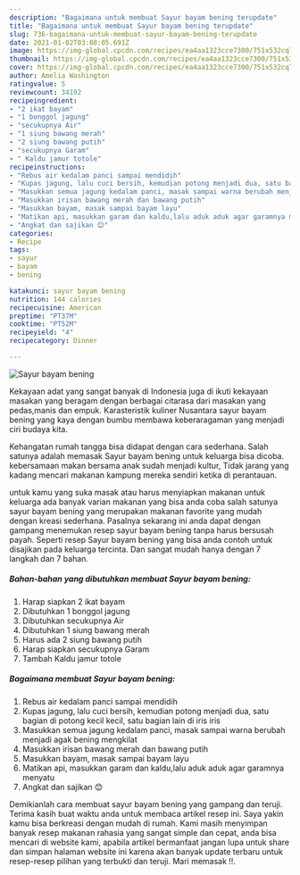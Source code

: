 ```yaml
---
description: "Bagaimana untuk membuat Sayur bayam bening terupdate"
title: "Bagaimana untuk membuat Sayur bayam bening terupdate"
slug: 736-bagaimana-untuk-membuat-sayur-bayam-bening-terupdate
date: 2021-01-02T03:08:05.691Z
image: https://img-global.cpcdn.com/recipes/ea4aa1323cce7300/751x532cq70/sayur-bayam-bening-foto-resep-utama.jpg
thumbnail: https://img-global.cpcdn.com/recipes/ea4aa1323cce7300/751x532cq70/sayur-bayam-bening-foto-resep-utama.jpg
cover: https://img-global.cpcdn.com/recipes/ea4aa1323cce7300/751x532cq70/sayur-bayam-bening-foto-resep-utama.jpg
author: Amelia Washington
ratingvalue: 5
reviewcount: 34192
recipeingredient:
- "2 ikat bayam"
- "1 bonggol jagung"
- "secukupnya Air"
- "1 siung bawang merah"
- "2 siung bawang putih"
- "secukupnya Garam"
- " Kaldu jamur totole"
recipeinstructions:
- "Rebus air kedalam panci sampai mendidih"
- "Kupas jagung, lalu cuci bersih, kemudian potong menjadi dua, satu bagian di potong kecil kecil, satu bagian lain di iris iris"
- "Masukkan semua jagung kedalam panci, masak sampai warna berubah menjadi agak bening mengkilat"
- "Masukkan irisan bawang merah dan bawang putih"
- "Masukkan bayam, masak sampai bayam layu"
- "Matikan api, masukkan garam dan kaldu,lalu aduk aduk agar garamnya menyatu"
- "Angkat dan sajikan 😊"
categories:
- Recipe
tags:
- sayur
- bayam
- bening

katakunci: sayur bayam bening 
nutrition: 144 calories
recipecuisine: American
preptime: "PT37M"
cooktime: "PT52M"
recipeyield: "4"
recipecategory: Dinner

---
```



![Sayur bayam bening](https://img-global.cpcdn.com/recipes/ea4aa1323cce7300/751x532cq70/sayur-bayam-bening-foto-resep-utama.jpg)

Kekayaan adat yang sangat banyak di Indonesia juga di ikuti kekayaan masakan yang beragam dengan berbagai citarasa dari masakan yang pedas,manis dan empuk. Karasteristik kuliner Nusantara sayur bayam bening yang kaya dengan bumbu membawa keberaragaman yang menjadi ciri budaya kita.


Kehangatan rumah tangga bisa didapat dengan cara sederhana. Salah satunya adalah memasak Sayur bayam bening untuk keluarga bisa dicoba. kebersamaan makan bersama anak sudah menjadi kultur, Tidak jarang yang kadang mencari makanan kampung mereka sendiri ketika di perantauan.



untuk kamu yang suka masak atau harus menyiapkan makanan untuk keluarga ada banyak varian makanan yang bisa anda coba salah satunya sayur bayam bening yang merupakan makanan favorite yang mudah dengan kreasi sederhana. Pasalnya sekarang ini anda dapat dengan gampang menemukan resep sayur bayam bening tanpa harus bersusah payah.
Seperti resep Sayur bayam bening yang bisa anda contoh untuk disajikan pada keluarga tercinta. Dan sangat mudah hanya dengan 7 langkah dan 7 bahan.


<!--inarticleads1-->

##### Bahan-bahan yang dibutuhkan membuat Sayur bayam bening:

1. Harap siapkan 2 ikat bayam
1. Dibutuhkan 1 bonggol jagung
1. Dibutuhkan secukupnya Air
1. Dibutuhkan 1 siung bawang merah
1. Harus ada 2 siung bawang putih
1. Harap siapkan secukupnya Garam
1. Tambah  Kaldu jamur totole




<!--inarticleads2-->

##### Bagaimana membuat  Sayur bayam bening:

1. Rebus air kedalam panci sampai mendidih
1. Kupas jagung, lalu cuci bersih, kemudian potong menjadi dua, satu bagian di potong kecil kecil, satu bagian lain di iris iris
1. Masukkan semua jagung kedalam panci, masak sampai warna berubah menjadi agak bening mengkilat
1. Masukkan irisan bawang merah dan bawang putih
1. Masukkan bayam, masak sampai bayam layu
1. Matikan api, masukkan garam dan kaldu,lalu aduk aduk agar garamnya menyatu
1. Angkat dan sajikan 😊




Demikianlah cara membuat sayur bayam bening yang gampang dan teruji. Terima kasih buat waktu anda untuk membaca artikel resep ini. Saya yakin kamu bisa berkreasi dengan mudah di rumah. Kami masih menyimpan banyak resep makanan rahasia yang sangat simple dan cepat, anda bisa mencari di website kami, apabila artikel bermanfaat jangan lupa untuk share dan simpan halaman website ini karena akan banyak update terbaru untuk resep-resep pilihan yang terbukti dan teruji. Mari memasak !!. 
